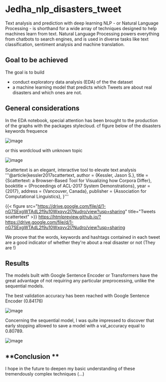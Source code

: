 # Jedha_nlp_disasters_tweet
Text analysis and prediction with deep learning
NLP - or Natural Language Processing - is shorthand for a wide array of techniques designed to help machines learn from text. Natural Language Processing powers everything from chatbots to search engines, and is used in diverse tasks like text classification, sentiment analysis and machine translation.


## **Goal to be achieved**
The goal is to build 
- conduct exploratory data analysis (EDA) of the the dataset
- a machine learning model that predicts which Tweets are about real disasters and which ones are not.


## **General considerations**
In the EDA notebook, special attention has been brought to the production of the graphs with the packages stylecloud.
cf figure below of the disasters keywords frequence

![image](https://user-images.githubusercontent.com/32369680/148103223-87014e83-edf0-41e1-91a9-ef5ab744a70a.png)

or this wordcloud with unknown topic

![image](https://user-images.githubusercontent.com/32369680/148103460-fa02c4ec-0c2a-4948-97bf-62a2e9341745.png)

Scattertext is an elegant, interactive tool to elevate text analysis
'''@article{kessler2017scattertext,
  author    = {Kessler, Jason S.},
  title     = {Scattertext: a Browser-Based Tool for Visualizing how Corpora Differ},
  booktitle = {Proceedings of ACL-2017 System Demonstrations},
  year      = {2017},
  address   = {Vancouver, Canada},
  publisher = {Association for Computational Linguistics},
}'''


{{< figure src="https://drive.google.com/file/d/1-nG7SExgWTAdL2f9u10Wxqvv2l7Nudro/view?usp=sharing" title="Tweets scattertext" >}}
 https://htmlpreview.github.io/?https://drive.google.com/file/d/1-nG7SExgWTAdL2f9u10Wxqvv2l7Nudro/view?usp=sharing

We proove that the words, keywords and hashtags contained in each tweet are a good indicator of whether they're about a real disaster or not (They are !)


## **Results**
The models built with Google Sentence Encoder or Transformers have the great advantage of not requiring any particular preprocessing, unlike the sequential models. 

The best validation accuracy has been reached with Google Sentence Encoder (0.84176)

![image](https://user-images.githubusercontent.com/32369680/148094069-0069dd23-5392-4c6e-9df7-e811a0a19aed.png)

Concerning the sequential model, I was quite impressed to discover that early stopping allowed to save a model with a val_accuracy equal to 0.80789.

![image](https://user-images.githubusercontent.com/32369680/148096182-29ac31d7-85cd-47a2-90bb-7423e8755c89.png)



## **Conclusion **


I hope in the future to deepen my basic understanding of these tremendously complex techniques (...)
